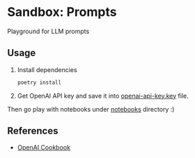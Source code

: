 
# Sandbox: Prompts

Playground for LLM prompts

## Usage

1. Install dependencies

    ```sh
    poetry install
    ```

1. Get OpenAI API key and save it into [openai-api-key.key](./openai-api-key.key) file.

Then go play with notebooks under [notebooks](./notebooks) directory :)

## References

* [OpenAI Cookbook](https://github.com/openai/openai-cookbook)
